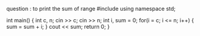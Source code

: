 question : to print the sum of range
#include<iostream>
using namespace std;

int main()
{
int c, n;
cin >> c;
cin >> n;
int i, sum = 0;
for(i = c; i <= n; i++)
{
sum = sum + i;
}
cout << sum;
return 0;
}

